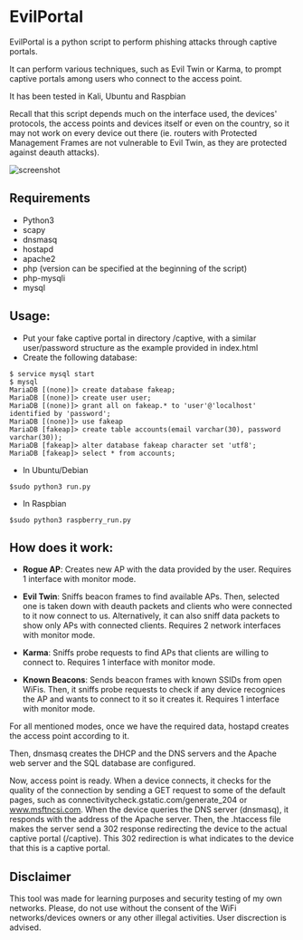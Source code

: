 # EvilPortal

EvilPortal is a python script to perform phishing attacks through captive portals.

It can perform various techniques, such as Evil Twin or Karma, to prompt captive portals among users who connect 
to the access point.

It has been tested in Kali, Ubuntu and Raspbian

Recall that this script depends much on the interface used, the devices' protocols, the access points and devices 
itself or even on the country, so it may not work on every device out there (ie. routers with Protected Management Frames 
are not vulnerable to Evil Twin, as they are protected against deauth attacks).


![screenshot](https://raw.githubusercontent.com/hacefresko/EvilPortal/master/git%20resources/screenshot.png)

## Requirements
- Python3
- scapy
- dnsmasq
- hostapd
- apache2
- php (version can be specified at the beginning of the script)
- php-mysqli
- mysql


## Usage:
- Put your fake captive portal in directory /captive, with a similar user/password structure as the example 
  provided in index.html
- Create the following database:

```
$ service mysql start
$ mysql
MariaDB [(none)]> create database fakeap;
MariaDB [(none)]> create user user;
MariaDB [(none)]> grant all on fakeap.* to 'user'@'localhost' identified by 'password';
MariaDB [(none)]> use fakeap
MariaDB [fakeap]> create table accounts(email varchar(30), password varchar(30));
MariaDB [fakeap]> alter database fakeap character set 'utf8';
MariaDB [fakeap]> select * from accounts;
```

- In Ubuntu/Debian
```
$sudo python3 run.py
```

- In Raspbian
```
$sudo python3 raspberry_run.py
```


## How does it work:

- **Rogue AP**: Creates new AP with the data provided by the user. Requires 1 interface with monitor mode.

- **Evil Twin**: Sniffs beacon frames to find available APs. Then, selected one is taken down with deauth packets and 
clients who were connected to it now connect to us. Alternatively, it can also sniff data packets to show only APs with
connected clients. Requires 2 network interfaces with monitor mode.

- **Karma**: Sniffs probe requests to find APs that clients are willing to connect to. Requires 1 interface with monitor 
mode.

- **Known Beacons**: Sends beacon frames with known SSIDs from open WiFis. Then, it sniffs probe requests to check if any 
device recognices the AP and wants to connect to it so it creates it. Requires 1 interface with monitor mode.

For all mentioned modes, once we have the required data, hostapd creates the access point according to it.

Then, dnsmasq creates the DHCP and the DNS servers and the Apache web server and the SQL database are configured.

Now, access point is ready. When a device connects, it checks for the quality of the connection by sending a GET
request to some of the default pages, such as connectivitycheck.gstatic.com/generate_204 or www.msftncsi.com. 
When the device queries the DNS server (dnsmasq), it responds with the address of the Apache server. 
Then, the .htaccess file makes the server send a 302 response redirecting the device to the actual captive portal (/captive). 
This 302 redirection is what indicates to the device that this is a captive portal.
  
  
## Disclaimer
This tool was made for learning purposes and security testing of my own networks.
Please, do not use without the consent of the WiFi networks/devices owners or any other illegal activities.
User discrection is advised.

